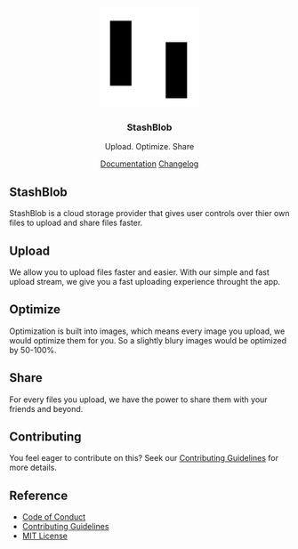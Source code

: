 <div align="center">

![StashBlob mini logo](public/apple-touch-icon.png)

### StashBlob

Upload. Optimize. Share

[Documentation](https://post-io.gitbook.io/stashblob-docs) [Changelog](https://stashblobweb.vercel.app/changelog)

</div>

## StashBlob

StashBlob is a cloud storage provider that gives user controls over thier own files to upload and share files faster.

## Upload

We allow you to upload files faster and easier. With our simple and fast upload stream, we give you a fast uploading experience throught the app.

## Optimize

Optimization is built into images, which means every image you upload, we would optimize them for you. So a slightly blury images would be optimized by 50-100%.

## Share

For every files you upload, we have the power to share them with your friends and beyond.

## Contributing

You feel eager to contribute on this? Seek our [Contributing Guidelines](/CONTRIBUTING.md) for more details.

## Reference

- [Code of Conduct](/CODE_OF_CONDUCT.md)
- [Contributing Guidelines](/CONTRIBUTING.md)
- [MIT License](/LICENSE)
